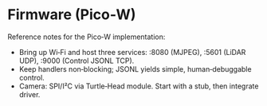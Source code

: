 # Firmware (Pico‑W)

Reference notes for the Pico‑W implementation:
- Bring up Wi‑Fi and host three services: :8080 (MJPEG), :5601 (LiDAR UDP), :9000 (Control JSONL TCP).
- Keep handlers non‑blocking; JSONL yields simple, human‑debuggable control.
- Camera: SPI/I²C via Turtle‑Head module. Start with a stub, then integrate driver.
